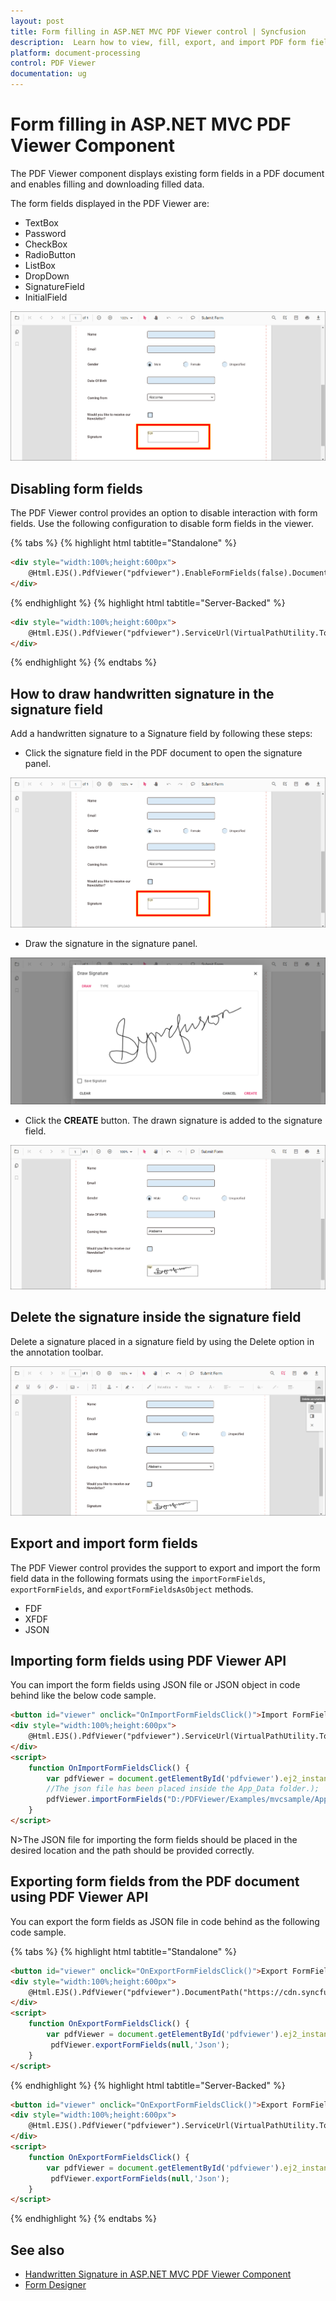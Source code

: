 ```yaml
---
layout: post
title: Form filling in ASP.NET MVC PDF Viewer control | Syncfusion
description:  Learn how to view, fill, export, and import PDF form fields with ASP.NET MVC PDF Viewer control of Syncfusion Essential JS 2 and more details.
platform: document-processing
control: PDF Viewer
documentation: ug
---
```


# Form filling in ASP.NET MVC PDF Viewer Component

The PDF Viewer component displays existing form fields in a PDF document and enables filling and downloading filled data.

The form fields displayed in the PDF Viewer are:

* TextBox
* Password
* CheckBox
* RadioButton
* ListBox
* DropDown
* SignatureField
* InitialField

![Form filling in ASP.NET MVC](./images/formfilling.png)

## Disabling form fields

The PDF Viewer control provides an option to disable interaction with form fields. Use the following configuration to disable form fields in the viewer.

{% tabs %}
{% highlight html tabtitle="Standalone" %}
```html
<div style="width:100%;height:600px">
    @Html.EJS().PdfViewer("pdfviewer").EnableFormFields(false).DocumentPath("https://cdn.syncfusion.com/content/pdf/form-filling-document.pdf").Render()
</div>
```
{% endhighlight %}
{% highlight html tabtitle="Server-Backed" %}
```html
<div style="width:100%;height:600px">
    @Html.EJS().PdfViewer("pdfviewer").ServiceUrl(VirtualPathUtility.ToAbsolute("~/PdfViewer/")).EnableFormFields(false).DocumentPath("https://cdn.syncfusion.com/content/pdf/form-filling-document.pdf").Render()
</div>
```
{% endhighlight %}
{% endtabs %}

## How to draw handwritten signature in the signature field

Add a handwritten signature to a Signature field by following these steps:

* Click the signature field in the PDF document to open the signature panel.

![Signature field in ASP.NET MVC PDF Viewer](./images/signaturefield.png)

* Draw the signature in the signature panel.

![Displaying signature panel in ASP.NET MVC PDF Viewer](./images/signature.png)

* Click the **CREATE** button. The drawn signature is added to the signature field.

![Displaying signature in ASP.NET MVC PDF Viewer](./images/sign.png)

## Delete the signature inside the signature field

Delete a signature placed in a signature field by using the Delete option in the annotation toolbar.

![Deleting signature in ASP.NET MVC PDF Viewer](./images/deletesign.png)

## Export and import form fields

The PDF Viewer control provides the support to export and import the form field data in the following formats using the `importFormFields`, `exportFormFields`, and `exportFormFieldsAsObject` methods.

* FDF
* XFDF
* JSON

## Importing form fields using PDF Viewer API

You can import the form fields using JSON file or JSON object in code behind like the below code sample.

```html
<button id="viewer" onclick="OnImportFormFieldsClick()">Import FormFields</button>
<div style="width:100%;height:600px">
    @Html.EJS().PdfViewer("pdfviewer").ServiceUrl(VirtualPathUtility.ToAbsolute("~/PdfViewer/")).DocumentPath("https://cdn.syncfusion.com/content/pdf/form-filling-document.pdf").Render()
</div>
<script>
    function OnImportFormFieldsClick() {
        var pdfViewer = document.getElementById('pdfviewer').ej2_instances[0];
        //The json file has been placed inside the App_Data folder.);
        pdfViewer.importFormFields("D:/PDFViewer/Examples/mvcsample/App_Data/ImportFormFields.json");
    }
</script>
```

N>The JSON file for importing the form fields should be placed in the desired location and the path should be provided correctly.

## Exporting form fields from the PDF document using PDF Viewer API

You can export the form fields as JSON file in code behind as the following code sample.

{% tabs %}
{% highlight html tabtitle="Standalone" %}
```html
<button id="viewer" onclick="OnExportFormFieldsClick()">Export FormFields</button>
<div style="width:100%;height:600px">
    @Html.EJS().PdfViewer("pdfviewer").DocumentPath("https://cdn.syncfusion.com/content/pdf/form-filling-document.pdf").Render()
</div>
<script>
    function OnExportFormFieldsClick() {
        var pdfViewer = document.getElementById('pdfviewer').ej2_instances[0];
         pdfViewer.exportFormFields(null,'Json');
    }
</script>
```
{% endhighlight %}
{% highlight html tabtitle="Server-Backed" %}
```html
<button id="viewer" onclick="OnExportFormFieldsClick()">Export FormFields</button>
<div style="width:100%;height:600px">
    @Html.EJS().PdfViewer("pdfviewer").ServiceUrl(VirtualPathUtility.ToAbsolute("~/PdfViewer/")).DocumentPath("https://cdn.syncfusion.com/content/pdf/form-filling-document.pdf").Render()
</div>
<script>
    function OnExportFormFieldsClick() {
        var pdfViewer = document.getElementById('pdfviewer').ej2_instances[0];
         pdfViewer.exportFormFields(null,'Json');
    }
</script>
```
{% endhighlight %}
{% endtabs %}

## See also

* [Handwritten Signature in ASP.NET MVC PDF Viewer Component](./annotation/signature-annotation)
* [Form Designer](./form-designer/form-field-events)